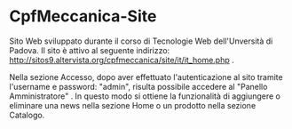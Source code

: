 # CpfMeccanica-Site
 Sito Web sviluppato durante il corso di Tecnologie Web dell'Unversità di Padova.
Il sito è attivo al seguente indirizzo: http://sitos9.altervista.org/cpfmeccanica/site/it/it_home.php .


Nella sezione Accesso, dopo aver effettuato l'autenticazione al sito tramite l'username e password: "admin", risulta possibile accedere al "Panello Amministratore" .
In questo modo si ottiene la funzionalità di aggiungere o eliminare una news nella sezione Home o un prodotto nella sezione Catalogo.
